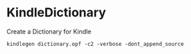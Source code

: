 # KindleDictionary
Create a Dictionary for Kindle

`kindlegen dictionary.opf -c2 -verbose -dont_append_source`
